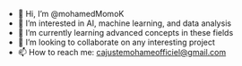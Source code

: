 - 👋 Hi, I’m @mohamedMomoK
- 👀 I’m interested in AI, machine learning, and data analysis
- 🌱 I’m currently learning advanced concepts in these fields
- 💞️ I’m looking to collaborate on any interesting project
- 📫 How to reach me: cajustemohameofficiel@gmail.com

<!---
mohamedMomoK/mohamedMomoK is a ✨ special ✨ repository because its `README.md` (this file) appears on your GitHub profile.
You can click the Preview link to take a look at your changes.
--->

